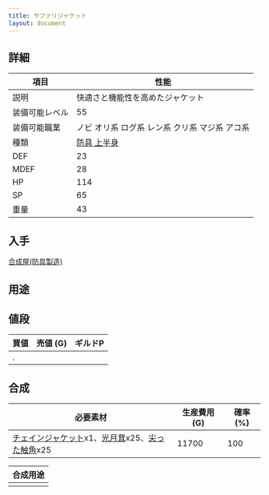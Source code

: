 ```yaml
---
title: サファリジャケット
layout: document
---
```

## 詳細


|項目|性能|
|---|---|
|説明|快適さと機能性を高めたジャケット|
|装備可能レベル|55|
|装備可能職業|ノビ オリ系 ログ系 レン系 クリ系 マジ系 アコ系|
|種類|[防具 上半身](防具(上半身))|
|DEF|23|
|MDEF|28|
|HP|114|
|SP|65|
|重量|43|

## 入手

[合成屋(防具製造)](合成屋(防具製造))

## 用途


## 値段


|買値|売値 (G)|ギルドP|
|---|---|---|
|.|||

## 合成


|必要素材|生産費用 (G)|確率 (%)|
|---|---|---|
|[チェインジャケット](チェインジャケット)x1、[光月茸](光月茸)x25、[尖った触角](尖った触角)x25|11700|100|


|合成用途|
|---|
||
